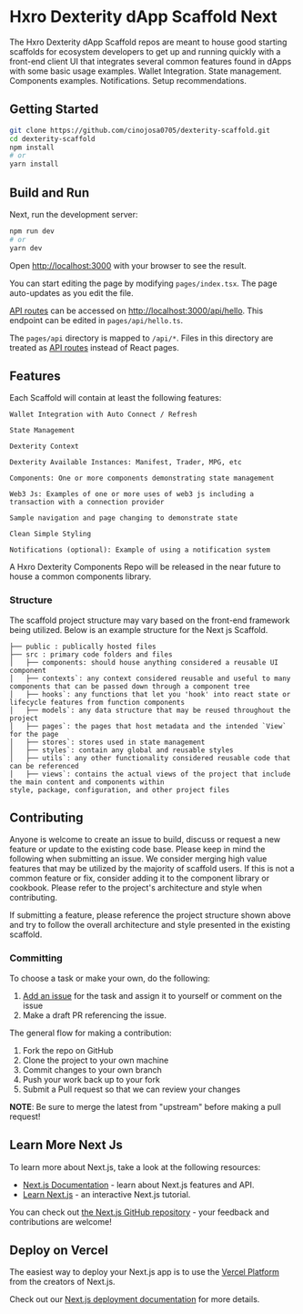 
# Hxro Dexterity dApp Scaffold Next

The Hxro Dexterity dApp Scaffold repos are meant to house good starting scaffolds for ecosystem developers to get up and running quickly with a front-end client UI that integrates several common features found in dApps with some basic usage examples. Wallet Integration. State management. Components examples. Notifications. Setup recommendations.

## Getting Started

```bash
git clone https://github.com/cinojosa0705/dexterity-scaffold.git
cd dexterity-scaffold
npm install
# or
yarn install
```

## Build and Run

Next, run the development server:

```bash
npm run dev
# or
yarn dev
```

Open [http://localhost:3000](http://localhost:3000) with your browser to see the result.

You can start editing the page by modifying `pages/index.tsx`. The page auto-updates as you edit the file.

[API routes](https://nextjs.org/docs/api-routes/introduction) can be accessed on [http://localhost:3000/api/hello](http://localhost:3000/api/hello). This endpoint can be edited in `pages/api/hello.ts`.

The `pages/api` directory is mapped to `/api/*`. Files in this directory are treated as [API routes](https://nextjs.org/docs/api-routes/introduction) instead of React pages.

## Features

Each Scaffold will contain at least the following features:

```
Wallet Integration with Auto Connect / Refresh

State Management

Dexterity Context

Dexterity Available Instances: Manifest, Trader, MPG, etc

Components: One or more components demonstrating state management

Web3 Js: Examples of one or more uses of web3 js including a transaction with a connection provider

Sample navigation and page changing to demonstrate state

Clean Simple Styling 

Notifications (optional): Example of using a notification system

```

A Hxro Dexterity Components Repo will be released in the near future to house a common components library.


### Structure

The scaffold project structure may vary based on the front-end framework being utilized. Below is an example structure for the Next js Scaffold.
 
```
├── public : publically hosted files
├── src : primary code folders and files 
│   ├── components: should house anything considered a reusable UI component
│   ├── contexts`: any context considered reusable and useful to many components that can be passed down through a component tree
│   ├── hooks`: any functions that let you 'hook' into react state or lifecycle features from function components
│   ├── models`: any data structure that may be reused throughout the project
│   ├── pages`: the pages that host metadata and the intended `View` for the page
│   ├── stores`: stores used in state management
│   ├── styles`: contain any global and reusable styles
│   ├── utils`: any other functionality considered reusable code that can be referenced
│   ├── views`: contains the actual views of the project that include the main content and components within
style, package, configuration, and other project files

```

## Contributing

Anyone is welcome to create an issue to build, discuss or request a new feature or update to the existing code base. Please keep in mind the following when submitting an issue. We consider merging high value features that may be utilized by the majority of scaffold users. If this is not a common feature or fix, consider adding it to the component library or cookbook. Please refer to the project's architecture and style when contributing. 

If submitting a feature, please reference the project structure shown above and try to follow the overall architecture and style presented in the existing scaffold.

### Committing

To choose a task or make your own, do the following:

1. [Add an issue](https://github.com/cinojosa0705/dexterity-scaffold/issues/new) for the task and assign it to yourself or comment on the issue
2. Make a draft PR referencing the issue.

The general flow for making a contribution:

1. Fork the repo on GitHub
2. Clone the project to your own machine
3. Commit changes to your own branch
4. Push your work back up to your fork
5. Submit a Pull request so that we can review your changes

**NOTE**: Be sure to merge the latest from "upstream" before making a 
pull request!


## Learn More Next Js

To learn more about Next.js, take a look at the following resources:

- [Next.js Documentation](https://nextjs.org/docs) - learn about Next.js features and API.
- [Learn Next.js](https://nextjs.org/learn) - an interactive Next.js tutorial.

You can check out [the Next.js GitHub repository](https://github.com/vercel/next.js/) - your feedback and contributions are welcome!

## Deploy on Vercel

The easiest way to deploy your Next.js app is to use the [Vercel Platform](https://vercel.com/new?utm_medium=default-template&filter=next.js&utm_source=create-next-app&utm_campaign=create-next-app-readme) from the creators of Next.js.

Check out our [Next.js deployment documentation](https://nextjs.org/docs/deployment) for more details.
